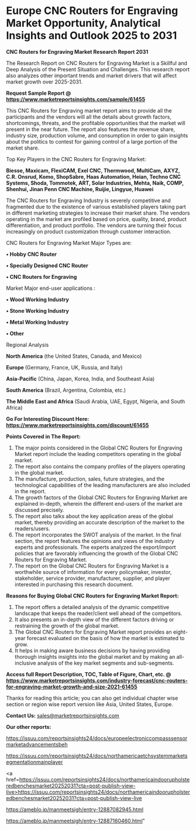 # Europe CNC Routers for Engraving Market Opportunity, Analytical Insights and Outlook 2025 to 2031

<strong>CNC Routers for Engraving Market Research Report 2031</strong>

The Research Report on CNC Routers for Engraving Market is a Skillful and Deep Analysis of the Present Situation and Challenges. This research report also analyzes other important trends and market drivers that will affect market growth over 2025-2031.

<strong>Request Sample Report @ <a href=https://www.marketreportsinsights.com/sample/61455>https://www.marketreportsinsights.com/sample/61455</a></strong>

This CNC Routers for Engraving market report aims to provide all the participants and the vendors will all the details about growth factors, shortcomings, threats, and the profitable opportunities that the market will present in the near future. The report also features the revenue share, industry size, production volume, and consumption in order to gain insights about the politics to contest for gaining control of a large portion of the market share.

Top Key Players in the CNC Routers for Engraving Market:

<strong>Biesse, Maxicam, FlexiCAM, Exel CNC, Thermwood, MultiCam, AXYZ, C.R. Onsrud, Komo, ShopSabre, Haas Automation, Heian, Techno CNC Systems, Shoda, Tommotek, ART, Solar Industries, Mehta, Naik, COMP, Shenhui, Jinan Penn CNC Machine, Ruijie, Lingyue, Huawei</strong>

The CNC Routers for Engraving Industry is severely competitive and fragmented due to the existence of various established players taking part in different marketing strategies to increase their market share. The vendors operating in the market are profiled based on price, quality, brand, product differentiation, and product portfolio. The vendors are turning their focus increasingly on product customization through customer interaction.

CNC Routers for Engraving Market Major Types are:

<strong>• Hobby CNC Router

• Specially Designed CNC Router

• CNC Routers for Engraving</strong>

Market Major end-user applications :

<strong>• Wood Working Industry

• Stone Working Industry

• Metal Working Industry

• Other</strong>

Regional Analysis

</u><strong><b>North America</b></strong> (the United States, Canada, and Mexico)

<strong><b>Europe </b></strong>(Germany, France, UK, Russia, and Italy)

<strong><b>Asia-Pacific</b></strong> (China, Japan, Korea, India, and Southeast Asia)

<strong><b>South America</b></strong> (Brazil, Argentina, Colombia, etc.)

<strong><b>The Middle East and Africa</b></strong> (Saudi Arabia, UAE, Egypt, Nigeria, and South Africa)

<strong>Go For Interesting Discount Here: <a href=https://www.marketreportsinsights.com/discount/61455>https://www.marketreportsinsights.com/discount/61455</a></strong>

<strong>Points Covered in The Report:</strong>
<ol>
  <li>The major points considered in the Global CNC Routers for Engraving Market report include the leading competitors operating in the global market.</li>
  <li>The report also contains the company profiles of the players operating in the global market.</li>
  <li>The manufacture, production, sales, future strategies, and the technological capabilities of the leading manufacturers are also included in the report.</li>
  <li>The growth factors of the Global CNC Routers for Engraving Market are explained in-depth, wherein the different end-users of the market are discussed precisely.</li>
  <li>The report also talks about the key application areas of the global market, thereby providing an accurate description of the market to the readers/users.</li>
  <li>The report incorporates the SWOT analysis of the market. In the final section, the report features the opinions and views of the industry experts and professionals. The experts analyzed the export/import policies that are favorably influencing the growth of the Global CNC Routers for Engraving Market.</li>
  <li>The report on the Global CNC Routers for Engraving Market is a worthwhile source of information for every policymaker, investor, stakeholder, service provider, manufacturer, supplier, and player interested in purchasing this research document.</li>
</ol>
<strong>Reasons for Buying Global CNC Routers for Engraving Market Report:</strong>

<ol>
  <li>The report offers a detailed analysis of the dynamic competitive landscape that keeps the reader/client well ahead of the competitors.</li>
  <li>It also presents an in-depth view of the different factors driving or restraining the growth of the global market.</li>
  <li>The Global CNC Routers for Engraving Market report provides an eight-year forecast evaluated on the basis of how the market is estimated to grow.</li>
  <li>It helps in making aware business decisions by having providing thorough insights insights into the global market and by making an all-inclusive analysis of the key market segments and sub-segments.</li>
</ol>
<strong>Access full Report Description, TOC, Table of Figure, Chart, etc. @ <a href=https://www.marketreportsinsights.com/industry-forecast/cnc-routers-for-engraving-market-growth-and-size-2021-61455>https://www.marketreportsinsights.com/industry-forecast/cnc-routers-for-engraving-market-growth-and-size-2021-61455</a></strong>


Thanks for reading this article; you can also get individual chapter wise section or region wise report version like Asia, United States, Europe.

<strong>Contact Us:</strong>
sales@marketreportsinsights.com

<strong>Our other reports:</strong>

<a href=https://issuu.com/reportsinsights24/docs/europeelectroniccompasssensormarketadvancementsbeh>https://issuu.com/reportsinsights24/docs/europeelectroniccompasssensormarketadvancementsbeh</a>

<a href=https://issuu.com/reportsinsights24/docs/northamericaetchsystemmarketsegmentationmainplayer>https://issuu.com/reportsinsights24/docs/northamericaetchsystemmarketsegmentationmainplayer</a>

<a href=https://issuu.com/reportsinsights24/docs/northamericaindoorupholsteredbenchesmarket20252031?cta=post-publish-view-live>https://issuu.com/reportsinsights24/docs/northamericaindoorupholsteredbenchesmarket20252031?cta=post-publish-view-live</a>

<a href=https://ameblo.jp/manmeetsigh/entry-12887082945.html>https://ameblo.jp/manmeetsigh/entry-12887082945.html</a>

<a href=https://ameblo.jp/manmeetsigh/entry-12887160460.html>https://ameblo.jp/manmeetsigh/entry-12887160460.html</a>"
